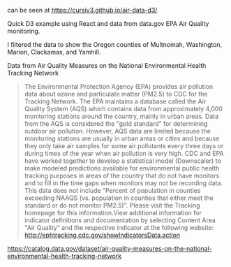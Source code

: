can be seen at https://cursiv3.github.io/air-data-d3/

Quick D3 example using React and data from data.gov EPA Air Quality monitoring.

I filtered the data to show the Oregon counties of Multnomah, Washington, Marion, Clackamas, and Yamhill.

Data from Air Quality Measures on the National Environmental Health Tracking Network


> The Environmental Protection Agency (EPA) provides air pollution data about ozone and particulate matter (PM2.5) to CDC for the Tracking Network. The EPA maintains a database called the Air Quality System (AQS) which contains data from approximately 4,000 monitoring stations around the country, mainly in urban areas. Data from the AQS is considered the "gold standard" for determining outdoor air pollution. However, AQS data are limited because the monitoring stations are usually in urban areas or cities and because they only take air samples for some air pollutants every three days or during times of the year when air pollution is very high. CDC and EPA have worked together to develop a statistical model (Downscaler) to make modeled predictions available for environmental public health tracking purposes in areas of the country that do not have monitors and to fill in the time gaps when monitors may not be recording data. This data does not include "Percent of population in counties exceeding NAAQS (vs. population in counties that either meet the standard or do not monitor PM2.5)". Please visit the Tracking homepage for this information.View additional information for indicator definitions and documentation by selecting Content Area "Air Quality" and the respective indicator at the following website: http://ephtracking.cdc.gov/showIndicatorsData.action


https://catalog.data.gov/dataset/air-quality-measures-on-the-national-environmental-health-tracking-network
